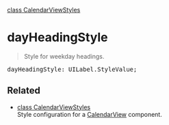 [class CalendarViewStyles](CalendarViewStyles.md)

# dayHeadingStyle

> Style for weekday headings.

<pre class="docgen_signature">dayHeadingStyle: UILabel.StyleValue;</pre>

## Related

- [<!--{ref:class}-->class CalendarViewStyles](CalendarViewStyles.md) \
    Style configuration for a [CalendarView](CalendarView.md) component.
